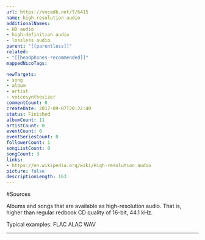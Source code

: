 ```yaml
---
url: https://vocadb.net/T/6415
name: high-resolution audio
additionalNames: 
- HD audio
- high-definition audio
- lossless audio
parent: "[[parentless]]"
related:
- "[[headphones-recommended]]"
mappedNicoTags:

newTargets:
- song
- album
- artist
- voicesynthesizer
commentCount: 0
createDate: 2017-09-07T20:22:40
status: Finished
albumCount: 11
artistCount: 0
eventCount: 0
eventSeriesCount: 0
followerCount: 1
songListCount: 0
songCount: 3
links: 
- https://en.wikipedia.org/wiki/High-resolution_audio
picture: false
descriptionLength: 163
---
```


#Sources

Albums and songs that are available as high-resolution audio. That is, higher than regular redbook CD quality of 16-bit, 44.1 kHz.

Typical examples:
FLAC
ALAC
WAV

---

